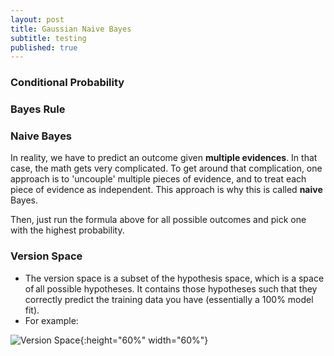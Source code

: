```yaml
---
layout: post
title: Gaussian Naive Bayes
subtitle: testing
published: true
---
```



### Conditional Probability
 
### Bayes Rule
### Naive Bayes 
In reality, we have to predict an outcome given **multiple evidences**. In that case, the math gets very complicated. To get around that complication, one approach is to 'uncouple' multiple pieces of evidence, and to treat each piece of evidence as independent. This approach is why this is called **naive** Bayes.

Then, just run the formula above for all possible outcomes and pick one with the highest probability.



### Version Space

* The version space is a subset of the hypothesis space, which is a space of all possible hypotheses. It contains those hypotheses such that they correctly predict the training data you have (essentially a 100% model fit). 
* For example:

![Version Space](https://github.com/antnh6/udacity-machine-learning/blob/master/supervised/gaussian-naive-bayes/version-space.png?raw=true){:height="60%" width="60%"}
 
